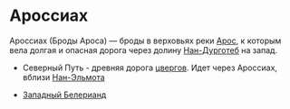 # Ароссиах

Ароссиах (Броды Ароса) — броды в верховьях реки [Арос](Реки/Арос.md), к которым вела
долгая и опасная дорога через долину [Нан-Дурготеб](Нан-Дургонтеб.md) на запад.

*   Северный Путь - древняя дорога [цвергов](Народы/цверги.md). Идет через
    Ароссиах, вблизи [Нан-Эльмота](Нан-Эльмот.md)


*   [Западный Белерианд](Западный%20Белерианд.md)
